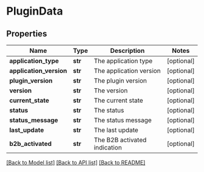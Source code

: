 # PluginData

## Properties
Name | Type | Description | Notes
------------ | ------------- | ------------- | -------------
**application_type** | **str** | The application type | [optional] 
**application_version** | **str** | The application version | [optional] 
**plugin_version** | **str** | The plugin version | [optional] 
**version** | **str** | The version | [optional] 
**current_state** | **str** | The current state | [optional] 
**status** | **str** | The status | [optional] 
**status_message** | **str** | The status message | [optional] 
**last_update** | **str** | The last update | [optional] 
**b2b_activated** | **str** | The B2B activated indication | [optional] 

[[Back to Model list]](../README.md#documentation-for-models) [[Back to API list]](../README.md#documentation-for-api-endpoints) [[Back to README]](../README.md)


